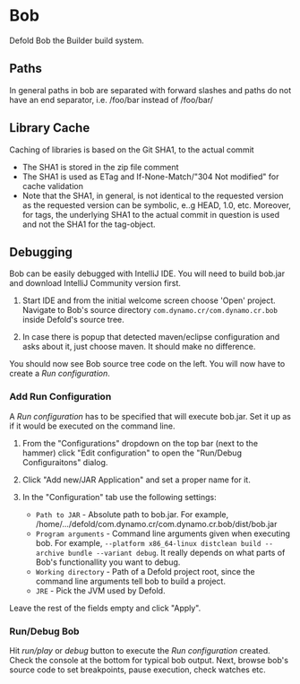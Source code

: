 Bob
===
Defold Bob the Builder build system.

Paths
-----

In general paths in bob are separated with forward slashes and paths do not have an end separator,
i.e. /foo/bar instead of /foo/bar/

Library Cache
------------

Caching of libraries is based on the Git SHA1, to the actual commit

* The SHA1 is stored in the zip file comment
* The SHA1 is used as ETag and If-None-Match/"304 Not modified" for cache validation
* Note that the SHA1, in general, is not identical to the requested version as the requested version can be
  symbolic, e..g HEAD, 1.0, etc. Moreover, for tags, the underlying SHA1 to the actual commit in question is used
  and not the SHA1 for the tag-object.

Debugging
---------

Bob can be easily debugged with IntelliJ IDE. You will need to build bob.jar and download IntelliJ Community version first.

1. Start IDE and from the initial welcome screen choose 'Open' project. Navigate to Bob's source directory `com.dynamo.cr/com.dynamo.cr.bob` inside Defold's source tree.

2. In case there is popup that detected maven/eclipse configuration and asks about it, just choose maven. It should make no difference.

You should now see Bob source tree code on the left. You will now have to create a _Run configuration_.

### Add Run Configuration

A _Run configuration_ has to be specified that will execute bob.jar. Set it up as if it would be executed on the command line.

1. From the "Configurations" dropdown on the top bar (next to the hammer) click "Edit configuration" to open the "Run/Debug Configuraitons" dialog.

2. Click "Add new/JAR Application" and set a proper name for it.

3. In the "Configuration" tab use the following settings:

	* `Path to JAR` - Absolute path to bob.jar. For example, /home/.../defold/com.dynamo.cr/com.dynamo.cr.bob/dist/bob.jar
	* `Program arguments` - Command line arguments given when executing bob. For example, `--platform x86_64-linux distclean build --archive bundle --variant debug`. It really depends on what parts of Bob's functionallity you want to debug.
	* `Working directory` - Path of a Defold project root, since the command line arguments tell bob to build a project.
	* `JRE` - Pick the JVM used by Defold.
	
Leave the rest of the fields empty and click "Apply".
	
### Run/Debug Bob
	
Hit _run/play_ or _debug_ button to execute the _Run configuration_ created. Check the console at the bottom for typical bob output. Next, browse bob's source code to set breakpoints, pause execution, check watches etc.


	

